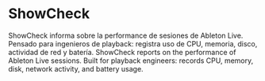 # ShowCheck
ShowCheck informa sobre la performance de sesiones de Ableton Live. Pensado para ingenieros de playback: registra uso de CPU, memoria, disco, actividad de red y batería. 
ShowCheck reports on the performance of Ableton Live sessions. Built for playback engineers: records CPU, memory, disk, network activity, and battery usage.
